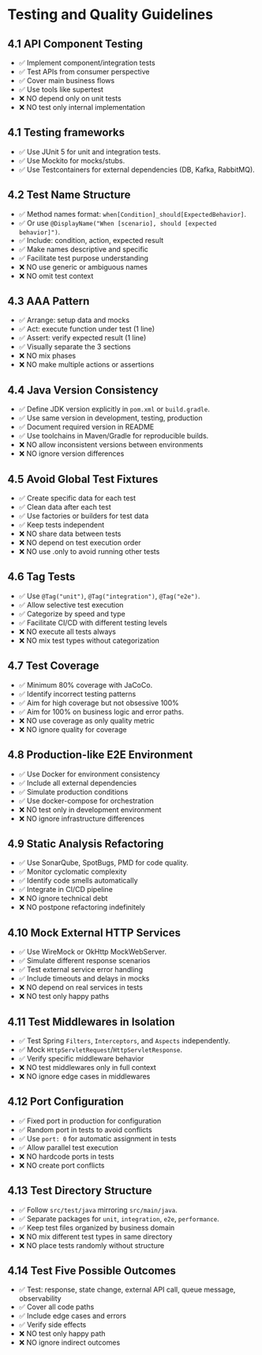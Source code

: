 # Testing and Quality Guidelines

## 4.1 API Component Testing
- ✅ Implement component/integration tests
- ✅ Test APIs from consumer perspective
- ✅ Cover main business flows
- ✅ Use tools like supertest
- ❌ NO depend only on unit tests
- ❌ NO test only internal implementation

## 4.1 Testing frameworks
- ✅ Use JUnit 5 for unit and integration tests.  
- ✅ Use Mockito for mocks/stubs.  
- ✅ Use Testcontainers for external dependencies (DB, Kafka, RabbitMQ).  

## 4.2 Test Name Structure
- ✅ Method names format: `when[Condition]_should[ExpectedBehavior]`.
- ✅ Or use `@DisplayName("When [scenario], should [expected behavior]")`. 
- ✅ Include: condition, action, expected result
- ✅ Make names descriptive and specific
- ✅ Facilitate test purpose understanding
- ❌ NO use generic or ambiguous names
- ❌ NO omit test context

## 4.3 AAA Pattern
- ✅ Arrange: setup data and mocks
- ✅ Act: execute function under test (1 line)
- ✅ Assert: verify expected result (1 line)
- ✅ Visually separate the 3 sections
- ❌ NO mix phases
- ❌ NO make multiple actions or assertions

## 4.4 Java Version Consistency
- ✅ Define JDK version explicitly in `pom.xml` or `build.gradle`. 
- ✅ Use same version in development, testing, production
- ✅ Document required version in README
- ✅ Use toolchains in Maven/Gradle for reproducible builds.  
- ❌ NO allow inconsistent versions between environments
- ❌ NO ignore version differences

## 4.5 Avoid Global Test Fixtures
- ✅ Create specific data for each test
- ✅ Clean data after each test
- ✅ Use factories or builders for test data
- ✅ Keep tests independent
- ❌ NO share data between tests
- ❌ NO depend on test execution order
- ❌ NO use .only to avoid running other tests

## 4.6 Tag Tests
- ✅ Use `@Tag("unit")`, `@Tag("integration")`, `@Tag("e2e")`.  
- ✅ Allow selective test execution
- ✅ Categorize by speed and type
- ✅ Facilitate CI/CD with different testing levels
- ❌ NO execute all tests always
- ❌ NO mix test types without categorization

## 4.7 Test Coverage
- ✅ Minimum 80% coverage with JaCoCo.  
- ✅ Identify incorrect testing patterns
- ✅ Aim for high coverage but not obsessive 100%
- ✅ Aim for 100% on business logic and error paths. 
- ❌ NO use coverage as only quality metric
- ❌ NO ignore quality for coverage

## 4.8 Production-like E2E Environment
- ✅ Use Docker for environment consistency
- ✅ Include all external dependencies
- ✅ Simulate production conditions
- ✅ Use docker-compose for orchestration
- ❌ NO test only in development environment
- ❌ NO ignore infrastructure differences

## 4.9 Static Analysis Refactoring
- ✅ Use SonarQube, SpotBugs, PMD for code quality.  
- ✅ Monitor cyclomatic complexity
- ✅ Identify code smells automatically
- ✅ Integrate in CI/CD pipeline
- ❌ NO ignore technical debt
- ❌ NO postpone refactoring indefinitely

## 4.10 Mock External HTTP Services
- ✅ Use WireMock or OkHttp MockWebServer.  
- ✅ Simulate different response scenarios
- ✅ Test external service error handling
- ✅ Include timeouts and delays in mocks
- ❌ NO depend on real services in tests
- ❌ NO test only happy paths

## 4.11 Test Middlewares in Isolation
- ✅ Test Spring `Filters`, `Interceptors`, and `Aspects` independently. 
- ✅ Mock `HttpServletRequest`/`HttpServletResponse`.  
- ✅ Verify specific middleware behavior
- ❌ NO test middlewares only in full context
- ❌ NO ignore edge cases in middlewares

## 4.12 Port Configuration
- ✅ Fixed port in production for configuration
- ✅ Random port in tests to avoid conflicts
- ✅ Use `port: 0` for automatic assignment in tests
- ✅ Allow parallel test execution
- ❌ NO hardcode ports in tests
- ❌ NO create port conflicts

## 4.13 Test Directory Structure
- ✅ Follow `src/test/java` mirroring `src/main/java`.  
- ✅ Separate packages for `unit`, `integration`, `e2e`, `performance`.  
- ✅ Keep test files organized by business domain
- ❌ NO mix different test types in same directory
- ❌ NO place tests randomly without structure

## 4.14 Test Five Possible Outcomes
- ✅ Test: response, state change, external API call, queue message, observability
- ✅ Cover all code paths
- ✅ Include edge cases and errors
- ✅ Verify side effects
- ❌ NO test only happy path
- ❌ NO ignore indirect outcomes